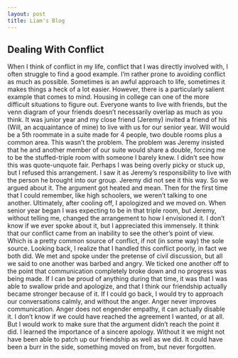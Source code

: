 ```yaml
---
layout: post
title: Liam's Blog
---
```


## Dealing With Conflict
When I think of conflict in my life, conflict that I was directly involved with, I often struggle to find a good example. I’m rather prone to avoiding conflict as much as possible. Sometimes is an awful approach to life, sometimes it makes things a heck of a lot easier.
However, there is a particularly salient example that comes to mind. Housing in college can one of the more difficult situations to figure out. Everyone wants to live with friends, but the venn diagram of your friends doesn’t necessarily overlap as much as you think.
It was junior year and my close friend (Jeremy) invited a friend of his (Will, an acquaintance of mine) to live with us for our senior year. Will would be a 5th roommate in a suite made for 4 people, two double rooms plus a common area. This wasn’t the problem. The problem was Jeremy insisted that he and another member of our suite would share a double, forcing me to be the stuffed-triple room with someone I barely knew. I didn’t see how this was quote-unquote fair. Perhaps I was being overly picky or stuck up, but I refused this arrangement. I saw it as Jeremy’s responsibility to live with the person he brought into our group. Jeremy did not see it this way. So we argued about it. The argument got heated and mean. Then for the first time that I could remember, like high schoolers, we weren’t talking to one another.
Ultimately, after cooling off, I apologized and we moved on. When senior year began I was expecting to be in that triple room, but Jeremy, without telling me, changed the arrangement to how I envisioned it.
I don’t know if we ever spoke about it, but I appreciated this immensely.
It think that our conflict came from an inability to see the other’s point of view. Which is a pretty common source of conflict, if not (in some way) the sole source.
Looking back, I realize that I handled this conflict poorly, in fact we both did. We met and spoke under the pretense of civil discussion, but all we said to one another was barbed and angry. We ticked one another off to the point that communication completely broke down and no progress was being made.
If I can be proud of anything during that time, it was that I was able to swallow pride and apologize, and that I think our friendship actually became stronger because of it.
If I could go back, I would try to approach our conversations calmly, and without the anger. Anger never improves communication. Anger does not engender empathy, it can actually disable it. I don’t know if we could have reached the agreement I wanted, or at all. But I would work to make sure that the argument didn’t reach the point it did.
I learned the importance of a sincere apology. Without it we might not have been able to patch up our friendship as well as we did. It could have been a burr in the side, something moved on from, but never forgotten.